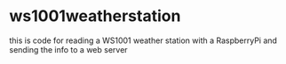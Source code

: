 # ws1001weatherstation
this is code for reading a WS1001 weather station with a RaspberryPi and sending the info to a web server
